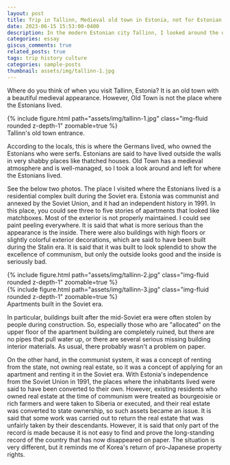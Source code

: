 ```yaml
---
layout: post
title: Trip in Tallinn, Medieval old town in Estonia, not for Estonian
date: 2023-06-15 15:53:00-0400
description: In the modern Estonian city Tallinn, I looked around the old medieval city, and the Stalin-style village.
categories: essay
giscus_comments: true
related_posts: true
tags: trip history culture
categories: sample-posts
thumbnail: assets/img/tallinn-1.jpg
---
```



Where do you think of when you visit Tallinn, Estonia? It is an old town with a beautiful medieval appearance. However, Old Town is not the place where the Estonians lived.

<div class="row mt-3">
    {% include figure.html path="assets/img/tallinn-1.jpg" class="img-fluid rounded z-depth-1" zoomable=true  %}
</div>
<div class="caption">
    Tallinn's old town entrance.
</div>

According to the locals, this is where the Germans lived, who owned the Estonians who were serfs. Estonians are said to have lived outside the walls in very shabby places like thatched houses. Old Town has a medieval atmosphere and is well-managed, so I took a look around and left for where the Estonians lived. 

See the below two photos. The place I visited where the Estonians lived is a residential complex built during the Soviet era. Estonia was communist and annexed by the Soviet Union, and it had an independent history in 1991. In this place, you could see three to five stories of apartments that looked like matchboxes. Most of the exterior is not properly maintained. I could see paint peeling everywhere. It is said that what is more serious than the appearance is the inside. There were also buildings with high floors or slightly colorful exterior decorations, which are said to have been built during the Stalin era. It is said that it was built to look splendid to show the excellence of communism, but only the outside looks good and the inside is seriously bad. 

<div class="row mt-3">
    <div class="col-sm mt-3 mt-md-0">
        {% include figure.html path="assets/img/tallinn-2.jpg" class="img-fluid rounded z-depth-1" zoomable=true %}
    </div>
    <div class="col-sm mt-3 mt-md-0">
        {% include figure.html path="assets/img/tallinn-3.jpg" class="img-fluid rounded z-depth-1" zoomable=true %}
    </div>
</div>
<div class="caption">
    Apartments built in the Soviet era.
</div>

In particular, buildings built after the mid-Soviet era were often stolen by people during construction. So, especially those who are "allocated" on the upper floor of the apartment building are completely ruined, but there are no pipes that pull water up, or there are several serious missing building interior materials. As usual, there probably wasn't a problem on paper. 

On the other hand, in the communist system, it was a concept of renting from the state, not owning real estate, so it was a concept of applying for an apartment and renting it in the Soviet era. With Estonia's independence from the Soviet Union in 1991, the places where the inhabitants lived were said to have been converted to their own. However, existing residents who owned real estate at the time of communism were treated as bourgeoisie or rich farmers and were taken to Siberia or executed, and their real estate was converted to state ownership, so such assets became an issue. It is said that some work was carried out to return the real estate that was unfairly taken by their descendants. However, it is said that only part of the record is made because it is not easy to find and prove the long-standing record of the country that has now disappeared on paper. The situation is very different, but it reminds me of Korea's return of pro-Japanese property rights.

